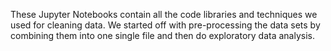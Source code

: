 These Jupyter Notebooks contain all the code libraries and techniques we used for cleaning data. We started off with pre-processing the data sets by combining them into one single file and then do exploratory data analysis.

